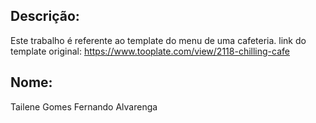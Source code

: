 ## Descrição:
Este trabalho é referente ao template do menu de uma cafeteria.
link do template original: https://www.tooplate.com/view/2118-chilling-cafe

## Nome:
Tailene Gomes
Fernando Alvarenga


